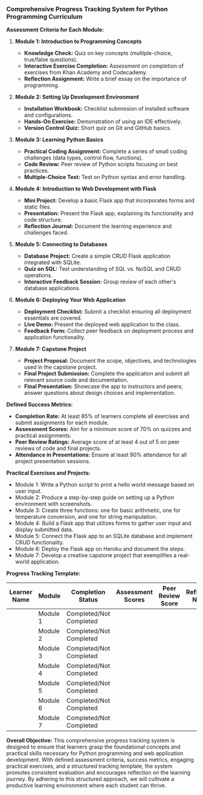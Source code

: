 ### Comprehensive Progress Tracking System for Python Programming Curriculum

**Assessment Criteria for Each Module:**

1. **Module 1: Introduction to Programming Concepts**
   - **Knowledge Check:** Quiz on key concepts (multiple-choice, true/false questions).
   - **Interactive Exercise Completion:** Assessment on completion of exercises from Khan Academy and Codecademy.
   - **Reflection Assignment:** Write a brief essay on the importance of programming.

2. **Module 2: Setting Up Development Environment**
   - **Installation Workbook:** Checklist submission of installed software and configurations.
   - **Hands-On Exercise:** Demonstration of using an IDE effectively.
   - **Version Control Quiz:** Short quiz on Git and GitHub basics.

3. **Module 3: Learning Python Basics**
   - **Practical Coding Assignment:** Complete a series of small coding challenges (data types, control flow, functions).
   - **Code Review:** Peer review of Python scripts focusing on best practices.
   - **Multiple-Choice Test:** Test on Python syntax and error handling.

4. **Module 4: Introduction to Web Development with Flask**
   - **Mini Project:** Develop a basic Flask app that incorporates forms and static files.
   - **Presentation:** Present the Flask app, explaining its functionality and code structure.
   - **Reflection Journal:** Document the learning experience and challenges faced.

5. **Module 5: Connecting to Databases**
   - **Database Project:** Create a simple CRUD Flask application integrated with SQLite.
   - **Quiz on SQL:** Test understanding of SQL vs. NoSQL and CRUD operations.
   - **Interactive Feedback Session:** Group review of each other's database applications.

6. **Module 6: Deploying Your Web Application**
   - **Deployment Checklist:** Submit a checklist ensuring all deployment essentials are covered.
   - **Live Demo:** Present the deployed web application to the class.
   - **Feedback Form:** Collect peer feedback on deployment process and application functionality.

7. **Module 7: Capstone Project**
   - **Project Proposal:** Document the scope, objectives, and technologies used in the capstone project.
   - **Final Project Submission:** Complete the application and submit all relevant source code and documentation.
   - **Final Presentation:** Showcase the app to instructors and peers; answer questions about design choices and implementation.

**Defined Success Metrics:**
- **Completion Rate:** At least 85% of learners complete all exercises and submit assignments for each module.
- **Assessment Scores:** Aim for a minimum score of 70% on quizzes and practical assignments.
- **Peer Review Ratings:** Average score of at least 4 out of 5 on peer reviews of code and final projects.
- **Attendance in Presentations:** Ensure at least 90% attendance for all project presentation sessions.

**Practical Exercises and Projects:**
- Module 1: Write a Python script to print a hello world message based on user input.
- Module 2: Produce a step-by-step guide on setting up a Python environment with screenshots.
- Module 3: Create three functions: one for basic arithmetic, one for temperature conversion, and one for string manipulation.
- Module 4: Build a Flask app that utilizes forms to gather user input and display submitted data.
- Module 5: Connect the Flask app to an SQLite database and implement CRUD functionality.
- Module 6: Deploy the Flask app on Heroku and document the steps.
- Module 7: Develop a creative capstone project that exemplifies a real-world application.

**Progress Tracking Template:**

| **Learner Name** | **Module** | **Completion Status** | **Assessment Scores** | **Peer Review Score** | **Reflection Notes** |
|------------------|------------|-----------------------|-----------------------|-----------------------|----------------------|
|                  | Module 1   | Completed/Not Completed|                       |                       |                      |
|                  | Module 2   | Completed/Not Completed|                       |                       |                      |
|                  | Module 3   | Completed/Not Completed|                       |                       |                      |
|                  | Module 4   | Completed/Not Completed|                       |                       |                      |
|                  | Module 5   | Completed/Not Completed|                       |                       |                      |
|                  | Module 6   | Completed/Not Completed|                       |                       |                      |
|                  | Module 7   | Completed/Not Completed|                       |                       |                      |

**Overall Objective:** This comprehensive progress tracking system is designed to ensure that learners grasp the foundational concepts and practical skills necessary for Python programming and web application development. With defined assessment criteria, success metrics, engaging practical exercises, and a structured tracking template, the system promotes consistent evaluation and encourages reflection on the learning journey. By adhering to this structured approach, we will cultivate a productive learning environment where each student can thrive.